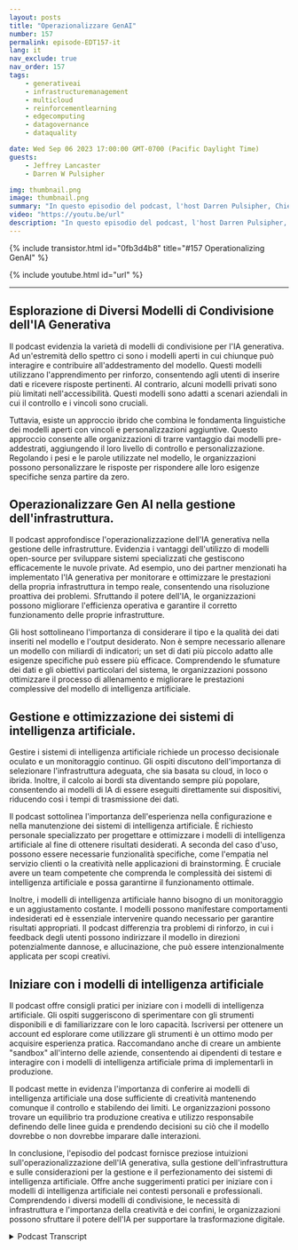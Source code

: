 ```yaml
---
layout: posts
title: "Operazionalizzare GenAI"
number: 157
permalink: episode-EDT157-it
lang: it
nav_exclude: true
nav_order: 157
tags:
    - generativeai
    - infrastructuremanagement
    - multicloud
    - reinforcementlearning
    - edgecomputing
    - datagovernance
    - dataquality

date: Wed Sep 06 2023 17:00:00 GMT-0700 (Pacific Daylight Time)
guests:
    - Jeffrey Lancaster
    - Darren W Pulsipher

img: thumbnail.png
image: thumbnail.png
summary: "In questo episodio del podcast, l'host Darren Pulsipher, Chief Solution Architect del settore pubblico presso Intel, discute dell'operatività dell'AI generativa con il ritorno dell'ospite, il dottor Jeffrey Lancaster. Esplorano i diversi modelli di condivisione dell'AI generativa, tra cui modelli pubblici, privati ​​e comunitari. Il podcast copre argomenti come i modelli open-source, la gestione dell'infrastruttura e le considerazioni per la distribuzione e il mantenimento dei sistemi AI. Si approfondisce anche l'importanza della creatività, della personalizzazione e di come iniziare con i modelli AI."
video: "https://youtu.be/url"
description: "In questo episodio del podcast, l'host Darren Pulsipher, Chief Solution Architect del settore pubblico presso Intel, discute dell'operatività dell'AI generativa con il ritorno dell'ospite, il dottor Jeffrey Lancaster. Esplorano i diversi modelli di condivisione dell'AI generativa, tra cui modelli pubblici, privati ​​e comunitari. Il podcast copre argomenti come i modelli open-source, la gestione dell'infrastruttura e le considerazioni per la distribuzione e il mantenimento dei sistemi AI. Si approfondisce anche l'importanza della creatività, della personalizzazione e di come iniziare con i modelli AI."
---
```


<div>
{% include transistor.html id="0fb3d4b8" title="#157 Operationalizing GenAI" %}

{% include youtube.html id="url" %}
</div>

---

## Esplorazione di Diversi Modelli di Condivisione dell'IA Generativa

Il podcast evidenzia la varietà di modelli di condivisione per l'IA generativa. Ad un'estremità dello spettro ci sono i modelli aperti in cui chiunque può interagire e contribuire all'addestramento del modello. Questi modelli utilizzano l'apprendimento per rinforzo, consentendo agli utenti di inserire dati e ricevere risposte pertinenti. Al contrario, alcuni modelli privati sono più limitati nell'accessibilità. Questi modelli sono adatti a scenari aziendali in cui il controllo e i vincoli sono cruciali.

Tuttavia, esiste un approccio ibrido che combina le fondamenta linguistiche dei modelli aperti con vincoli e personalizzazioni aggiuntive. Questo approccio consente alle organizzazioni di trarre vantaggio dai modelli pre-addestrati, aggiungendo il loro livello di controllo e personalizzazione. Regolando i pesi e le parole utilizzate nel modello, le organizzazioni possono personalizzare le risposte per rispondere alle loro esigenze specifiche senza partire da zero.

## Operazionalizzare Gen AI nella gestione dell'infrastruttura.

Il podcast approfondisce l'operazionalizzazione dell'IA generativa nella gestione delle infrastrutture. Evidenzia i vantaggi dell'utilizzo di modelli open-source per sviluppare sistemi specializzati che gestiscono efficacemente le nuvole private. Ad esempio, uno dei partner menzionati ha implementato l'IA generativa per monitorare e ottimizzare le prestazioni della propria infrastruttura in tempo reale, consentendo una risoluzione proattiva dei problemi. Sfruttando il potere dell'IA, le organizzazioni possono migliorare l'efficienza operativa e garantire il corretto funzionamento delle proprie infrastrutture.

Gli host sottolineano l'importanza di considerare il tipo e la qualità dei dati inseriti nel modello e l'output desiderato. Non è sempre necessario allenare un modello con miliardi di indicatori; un set di dati più piccolo adatto alle esigenze specifiche può essere più efficace. Comprendendo le sfumature dei dati e gli obiettivi particolari del sistema, le organizzazioni possono ottimizzare il processo di allenamento e migliorare le prestazioni complessive del modello di intelligenza artificiale.

## Gestione e ottimizzazione dei sistemi di intelligenza artificiale.

Gestire i sistemi di intelligenza artificiale richiede un processo decisionale oculato e un monitoraggio continuo. Gli ospiti discutono dell'importanza di selezionare l'infrastruttura adeguata, che sia basata su cloud, in loco o ibrida. Inoltre, il calcolo ai bordi sta diventando sempre più popolare, consentendo ai modelli di IA di essere eseguiti direttamente sui dispositivi, riducendo così i tempi di trasmissione dei dati.

Il podcast sottolinea l'importanza dell'esperienza nella configurazione e nella manutenzione dei sistemi di intelligenza artificiale. È richiesto personale specializzato per progettare e ottimizzare i modelli di intelligenza artificiale al fine di ottenere risultati desiderati. A seconda del caso d'uso, possono essere necessarie funzionalità specifiche, come l'empatia nel servizio clienti o la creatività nelle applicazioni di brainstorming. È cruciale avere un team competente che comprenda le complessità dei sistemi di intelligenza artificiale e possa garantirne il funzionamento ottimale.

Inoltre, i modelli di intelligenza artificiale hanno bisogno di un monitoraggio e un aggiustamento costante. I modelli possono manifestare comportamenti indesiderati ed è essenziale intervenire quando necessario per garantire risultati appropriati. Il podcast differenzia tra problemi di rinforzo, in cui i feedback degli utenti possono indirizzare il modello in direzioni potenzialmente dannose, e allucinazione, che può essere intenzionalmente applicata per scopi creativi.

## Iniziare con i modelli di intelligenza artificiale

Il podcast offre consigli pratici per iniziare con i modelli di intelligenza artificiale. Gli ospiti suggeriscono di sperimentare con gli strumenti disponibili e di familiarizzare con le loro capacità. Iscriversi per ottenere un account ed esplorare come utilizzare gli strumenti è un ottimo modo per acquisire esperienza pratica. Raccomandano anche di creare un ambiente "sandbox" all'interno delle aziende, consentendo ai dipendenti di testare e interagire con i modelli di intelligenza artificiale prima di implementarli in produzione.

Il podcast mette in evidenza l'importanza di conferire ai modelli di intelligenza artificiale una dose sufficiente di creatività mantenendo comunque il controllo e stabilendo dei limiti. Le organizzazioni possono trovare un equilibrio tra produzione creativa e utilizzo responsabile definendo delle linee guida e prendendo decisioni su ciò che il modello dovrebbe o non dovrebbe imparare dalle interazioni.

In conclusione, l'episodio del podcast fornisce preziose intuizioni sull'operazionalizzazione dell'IA generativa, sulla gestione dell'infrastruttura e sulle considerazioni per la gestione e il perfezionamento dei sistemi di intelligenza artificiale. Offre anche suggerimenti pratici per iniziare con i modelli di intelligenza artificiale nei contesti personali e professionali. Comprendendo i diversi modelli di condivisione, le necessità di infrastruttura e l'importanza della creatività e dei confini, le organizzazioni possono sfruttare il potere dell'IA per supportare la trasformazione digitale.



<details>
<summary> Podcast Transcript </summary>

<p></p>

</details>

